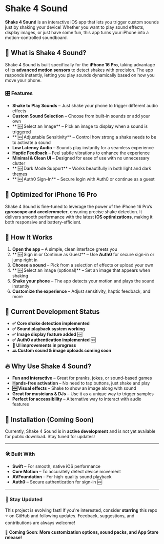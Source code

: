 # Shake 4 Sound  

**Shake 4 Sound** is an interactive iOS app that lets you trigger custom sounds just by shaking your device! Whether you want to play sound effects, display images, or just have some fun, this app turns your iPhone into a motion-controlled soundboard.  

## 🎵 What is Shake 4 Sound?  
Shake 4 Sound is built specifically for the **iPhone 16 Pro**, taking advantage of its **advanced motion sensors** to detect shakes with precision. The app responds instantly, letting you play sounds dynamically based on how you move your phone.  

### 🎛️ Features  
- **Shake to Play Sounds** – Just shake your phone to trigger different audio effects  
- **Custom Sound Selection** – Choose from built-in sounds or add your own  
- ** 🆕 Select an Image** – Pick an image to display when a sound is triggered  
- ** 🆕 Adjustable Sensitivity** – Control how strong a shake needs to be to activate a sound  
- **Low Latency Audio** – Sounds play instantly for a seamless experience  
- **Haptic Feedback** – Feel subtle vibrations to enhance the experience  
- **Minimal & Clean UI** – Designed for ease of use with no unnecessary clutter  
- ** 🆕 Dark Mode Support** – Works beautifully in both light and dark themes  
- ** 🆕 Auth0 Sign-In** – Secure login with Auth0 or continue as a guest  

## 📱 Optimized for iPhone 16 Pro  
Shake 4 Sound is fine-tuned to leverage the power of the iPhone 16 Pro’s **gyroscope and accelerometer**, ensuring precise shake detection. It delivers smooth performance with the latest **iOS optimizations**, making it both responsive and battery-efficient.  

## 🚀 How It Works  
1. **Open the app** – A simple, clean interface greets you  
2. ** 🆕 Sign in or Continue as Guest** – Use **Auth0** for secure sign-in or jump right in  
3. **Choose a sound** – Pick from a selection of effects or upload your own  
4. ** 🆕 Select an image (optional)** – Set an image that appears when shaking  
5. **Shake your phone** – The app detects your motion and plays the sound instantly  
6. **Customize the experience** – Adjust sensitivity, haptic feedback, and more  

## 🔧 Current Development Status  
- **✅ Core shake detection implemented**  
- **✅ Sound playback system working**  
- **✅ Image display feature added** 🆕  
- **✅ Auth0 authentication implemented** 🆕  
- **🔄 UI improvements in progress**  
- **🔜 Custom sound & image uploads coming soon**  

## 🔥 Why Use Shake 4 Sound?  
- **Fun and interactive** – Great for pranks, jokes, or sound-based games  
- **Hands-free activation** – No need to tap buttons, just shake and play  
- **🆕 Visual effects** – Shake to show an image along with sound  
- **Great for musicians & DJs** – Use it as a unique way to trigger samples  
- **Perfect for accessibility** – Alternative way to interact with audio features  

## 💾 Installation (Coming Soon)  
Currently, Shake 4 Sound is in **active development** and is not yet available for public download. Stay tuned for updates!  

---
### 🛠 Built With  
- **Swift** – For smooth, native iOS performance  
- **Core Motion** – To accurately detect device movement  
- **AVFoundation** – For high-quality sound playback  
- **Auth0** – Secure authentication for sign-in 🆕

---
### 📢 Stay Updated  
This project is evolving fast! If you're interested, consider **starring** this repo ⭐ on GitHub and following updates. Feedback, suggestions, and contributions are always welcome!  

📌 **Coming Soon: More customization options, sound packs, and App Store release!**  
